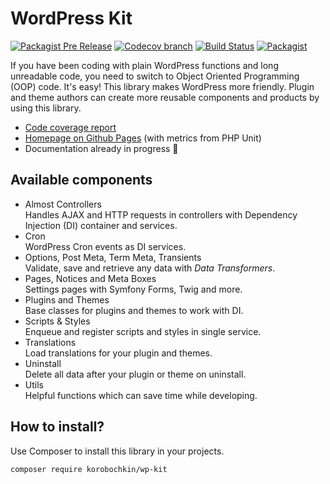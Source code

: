 # WordPress Kit

[![Packagist Pre Release](https://img.shields.io/packagist/vpre/korobochkin/wp-kit.svg)](https://packagist.org/packages/korobochkin/wp-kit)
[![Codecov branch](https://img.shields.io/codecov/c/github/korobochkin/wp-kit/master.svg)](https://codecov.io/gh/korobochkin/wp-kit)
[![Build Status](https://travis-ci.org/korobochkin/wp-kit.svg?branch=master)](https://travis-ci.org/korobochkin/wp-kit)
[![Packagist](https://img.shields.io/packagist/dt/korobochkin/wp-kit.svg)](https://packagist.org/packages/korobochkin/wp-kit)

If you have been coding with plain WordPress functions and long unreadable code, you need to switch to Object Oriented Programming (OOP) code. It's easy! This library makes WordPress more friendly. Plugin and theme authors can create more reusable components and products by using this library.

* [Code coverage report](https://codecov.io/gh/korobochkin/wp-kit)
* [Homepage on Github Pages](https://korobochkin.github.io/wp-kit/) (with metrics from PHP Unit)
* Documentation already in progress 🚀

## Available components

* Almost Controllers  
  Handles AJAX and HTTP requests in controllers with Dependency Injection (DI) container and services.
* Cron  
  WordPress Cron events as DI services.
* Options, Post Meta, Term Meta, Transients  
  Validate, save and retrieve any data with *Data Transformers*.
* Pages, Notices and Meta Boxes  
  Settings pages with Symfony Forms, Twig and more.
* Plugins and Themes  
  Base classes for plugins and themes to work with DI.
* Scripts & Styles  
  Enqueue and register scripts and styles in single service.
* Translations  
  Load translations for your plugin and themes.
* Uninstall  
  Delete all data after your plugin or theme on uninstall.
* Utils  
  Helpful functions which can save time while developing.

## How to install?

Use Composer to install this library in your projects.

```bash
composer require korobochkin/wp-kit
```
